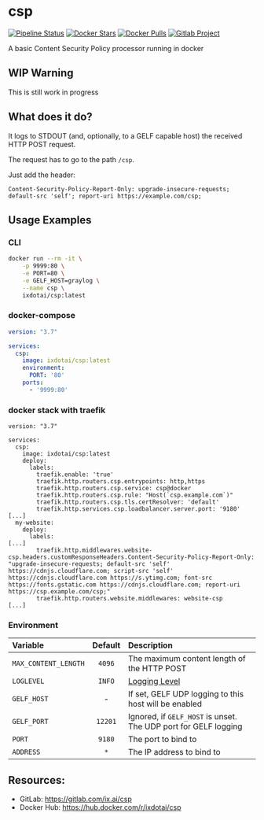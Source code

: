 # csp

[![Pipeline Status](https://gitlab.com/ix.ai/csp/badges/master/pipeline.svg)](https://gitlab.com/ix.ai/csp/)
[![Docker Stars](https://img.shields.io/docker/stars/ixdotai/csp.svg)](https://hub.docker.com/r/ixdotai/csp/)
[![Docker Pulls](https://img.shields.io/docker/pulls/ixdotai/csp.svg)](https://hub.docker.com/r/ixdotai/csp/)
[![Gitlab Project](https://img.shields.io/badge/GitLab-Project-554488.svg)](https://gitlab.com/ix.ai/csp/)

A basic Content Security Policy processor running in docker

## WIP Warning
This is still work in progress

## What does it do?
It logs to STDOUT (and, optionally, to a GELF capable host) the received HTTP POST request.

The request has to go to the path `/csp`.

Just add the header:
```
Content-Security-Policy-Report-Only: upgrade-insecure-requests; default-src 'self'; report-uri https://example.com/csp;
```

## Usage Examples

### CLI
```sh
docker run --rm -it \
    -p 9999:80 \
    -e PORT=80 \
    -e GELF_HOST=graylog \
    --name csp \
    ixdotai/csp:latest
```

### docker-compose
```yml
version: "3.7"

services:
  csp:
    image: ixdotai/csp:latest
    environment:
      PORT: '80'
    ports:
      - '9999:80'
```

### docker stack with traefik
```
version: "3.7"

services:
  csp:
    image: ixdotai/csp:latest
    deploy:
      labels:
        traefik.enable: 'true'
        traefik.http.routers.csp.entrypoints: http,https
        traefik.http.routers.csp.service: csp@docker
        traefik.http.routers.csp.rule: "Host(`csp.example.com`)"
        traefik.http.routers.csp.tls.certResolver: 'default'
        traefik.http.services.csp.loadbalancer.server.port: '9180'
[...]
  my-website:
    deploy:
      labels:
[...]
        traefik.http.middlewares.website-csp.headers.customResponseHeaders.Content-Security-Policy-Report-Only: "upgrade-insecure-requests; default-src 'self' https://cdnjs.cloudflare.com; script-src 'self' https://cdnjs.cloudflare.com https://s.ytimg.com; font-src https://fonts.gstatic.com https://cdnjs.cloudflare.com; report-uri https://csp.example.com/csp;"
        traefik.http.routers.website.middlewares: website-csp
[...]

```

### Environment

| **Variable**         | **Default** | **Description**                                                        |
|:---------------------|:-----------:|:-----------------------------------------------------------------------|
| `MAX_CONTENT_LENGTH` | `4096`      | The maximum content length of the HTTP POST                            |
| `LOGLEVEL`           | `INFO`      | [Logging Level](https://docs.python.org/3/library/logging.html#levels) |
| `GELF_HOST`          | -           | If set, GELF UDP logging to this host will be enabled                  |
| `GELF_PORT`          | `12201`     | Ignored, if `GELF_HOST` is unset. The UDP port for GELF logging        |
| `PORT`               | `9180`      | The port to bind to                                                    |
| `ADDRESS`            | `*`         | The IP address to bind to                                              |

## Resources:
* GitLab: https://gitlab.com/ix.ai/csp
* Docker Hub: https://hub.docker.com/r/ixdotai/csp
